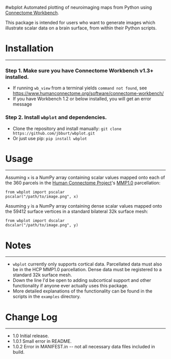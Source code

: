 #wbplot
Automated plotting of neuroimaging maps from Python using [Connectome Workbench](https://www.humanconnectome.org/software/connectome-workbench).

This package is intended for users who want to generate images
which illustrate scalar data on a brain surface, from within their Python scripts. 

Installation
============
---

### Step 1. Make sure you have Connectome Workbench v1.3+ installed.
* If running `wb_view` from a terminal yields `command not found`, see  <https://www.humanconnectome.org/software/connectome-workbench/>
* If you have Workbench 1.2 or below installed, you will get an error message

### Step 2. Install `wbplot` and dependencies.
* Clone the repository and install manually: `git clone https://github.com/jbburt/wbplot.git`
* Or just use pip: `pip install wbplot`

Usage
=====
---
Assuming `x` is a NumPy array containing scalar values mapped onto each of the
360 parcels in the [Human Connectome Project](http://www.humanconnectomeproject.org/)'s [MMP1.0](https://www.nature.com/articles/nature18933) parcellation:
```
from wbplot import pscalar
pscalar("/path/to/image.png", x)
```

Assuming `y` is a NumPy array containing dense scalar values mapped onto the 59412
surface vertices in a standard bilateral 32k surface mesh:
```
from wbplot import dscalar
dscalar("/path/to/image.png", y)
```

Notes
=====
---
- `wbplot` currently only supports cortical data. Parcellated data must also be in the
HCP MMP1.0 parcellation. Dense data must be
registered to a standard 32k surface mesh. 
- Down the line I'd be open to adding subcortical
support and other functionality if anyone ever actually uses this package.
- More detailed explanations of the functionality can be found in the scripts in the `examples` directory. 


Change Log
==========
---

* 1.0 Initial release.
* 1.0.1 Small error in README.
* 1.0.2 Error in MANIFEST.in -- not all necessary data files included in build.